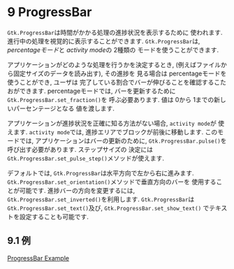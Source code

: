 # 9 ProgressBar

`Gtk.ProgressBar`は時間がかかる処理の進捗状況を表示するために
使われます. 進行中の処理を視覚的に表示することができます.
`Gtk.ProgressBar`は, *percentageモード*と *activity mode*の 2種類の
モードを使うことができます.

アプリケーションがどのような処理を行うかを決定するとき,
(例えばファイルから固定サイズのデータを読み出す), その進捗を
見る場合は percentageモードを使うことができ, ユーザは
完了している割合でバーが伸びることを確認するこたおができます.
percentageモードでは, バーを更新するために`Gtk.ProgressBar.set_fraction()`を
呼ぶ必要あります. 値は 0から 1までの新しいパーセンテージとなる
値を渡します.

アプリケーションが進捗状況を正確に知る方法がない場合, `activity mode`が
使えます. `activity mode`では, 進捗エリアでブロックが前後に移動します.
このモードでは, アプリケーションはバーの更新のために,
`Gtk.ProgressBar.pulse()`を呼び出す必要があります. ステップサイズの
決定には `Gtk.ProgressBar.set_pulse_step()`メソッドが使えます.

デフォルトでは, `Gtk.ProgressBar`は水平方向で左から右に進みます.
`Gtk.ProgressBar.set_orientation()`メソッドで垂直方向のバーを
使用することが可能です. 進捗バーの方向を変更するには,
`Gtk.ProgressBar.set_inverted()`を利用します. `Gtk.ProgressBar`は
`Gtk.ProgressBar.set_text()`及び, `Gtk.ProgressBar.set_show_text()`
でテキストを設定することも可能です.

## 9.1 例

[ProgressBar Example](progressbar_example.py)
